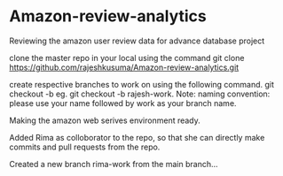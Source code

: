 # Amazon-review-analytics
Reviewing the amazon user review data for advance database project

clone the master repo in your local using the command
git clone https://github.com/rajeshkusuma/Amazon-review-analytics.git

create respective branches to work on using the following command.
git checkout -b <brach-name>
eg. git checkout -b rajesh-work.
Note: 
	naming convention: please use your name followed by work as your branch name. 

Making the amazon web serives environment ready.

Added Rima as colloborator to the repo, so that she can directly make commits and pull requests from the repo.

Created a new branch rima-work from the main branch...



